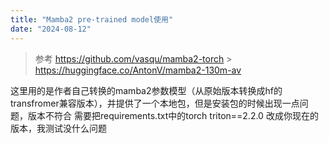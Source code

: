 ```yaml
---
title: "Mamba2 pre-trained model使用"
date: "2024-08-12"
---
```


> 参考 https://github.com/vasqu/mamba2-torch > https://huggingface.co/AntonV/mamba2-130m-av

这里用的是作者自己转换的mamba2参数模型（从原始版本转换成hf的transfromer兼容版本），并提供了一个本地包，但是安装包的时候出现一点问题，版本不符合 需要把requirements.txt中的torch triton==2.2.0 改成你现在的版本，我测试没什么问题
